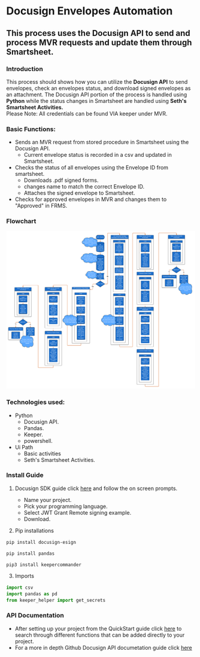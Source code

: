 # Docusign Envelopes Automation

## This process uses the Docusign API to send and process MVR requests and update them through Smartsheet.

### Introduction

This process should shows how you can utilize the **Docusign API** to send envelopes, check an envelopes status, and download signed envelopes as an attachment. The Docusign API portion of the process is handled using **Python** while the status changes in Smartsheet are handled using **Seth's Smartsheet Activities.** <br />
Please Note: All credentials can be found VIA keeper under MVR.

### Basic Functions:

- Sends an MVR request from stored procedure in Smartsheet using the Docusign API.
  - Current envelope status is recorded in a csv and updated in Smartsheet.
- Checks the status of all envelopes using the Envelope ID from smartsheet.
  - Downloads .pdf signed forms.
  - changes name to match the correct Envelope ID.
  - Attaches the signed envelope to Smartsheet.
- Checks for approved envelopes in MVR and changes them to "Approved" in FRMS.

### Flowchart

![LucidChart Diagram](MVR%20Process%20Flowchart.jpg)

### Technologies used:

- Python
  - Docusign API.
  - Pandas.
  - Keeper.
  - powershell.
- Ui Path
  - Basic activities
  - Seth's Smartsheet Activities.

### Install Guide

1. Docusign SDK guide click [here](https://developers.docusign.com/docs/esign-rest-api/quickstart/) and follow the on screen prompts.

   - Name your project.
   - Pick your programming language.
   - Select JWT Grant Remote signing example.
   - Download.

2. Pip installations

```
pip install docusign-esign
```
```
pip install pandas
```

```
pip3 install keepercommander
```

3. Imports

```python
import csv
import pandas as pd
from keeper_helper import get_secrets
```

### API Documentation

- After setting up your project from the QuickStart guide click [here](https://developers.docusign.com/docs/esign-rest-api/how-to/) to search through different functions that can be added directly to your project.
- For a more in depth Github Docusign API documetation guide click [here](https://docusign.github.io/docusign-esign-python-client/docusign_esign/apis/envelopes_api.html)
